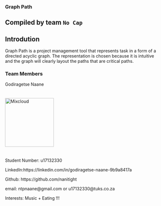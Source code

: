 ### Graph Path 

## Compiled by team `No Cap`

## Introdution
Graph Path is a project management tool that represents task in a form of a 
directed acyclic graph. The representation is chosen because it is intuitive
and the graph will clearly layout the paths that are critical paths.  

### Team Members


<p> Godiragetse Naane</p>

<img alt="Mixcloud" class="n3VNCb" src="https://thumbnailer.mixcloud.com/unsafe/160x160/profile/c/5/6/6/0b7f-e6f2-46ee-805f-fcd8f1beeb8e" data-noaft="1" jsname="HiaYvf" jsaction="load:XAeZkd;" style="width: 160px; height: 160px; margin: 22.15px 0px;">
<p> Student Number: u17132330</p>
<p>LinkedIn:https://linkedin.com/in/godiragetse-naane-9b9a8417a</p>
<p>Github: https://github.com/nanitight</p>
<p>email: ntpnaane@gmail.com or u17132330@tuks.co.za</p>
<p>Interests: Music + Eating !!!</p>